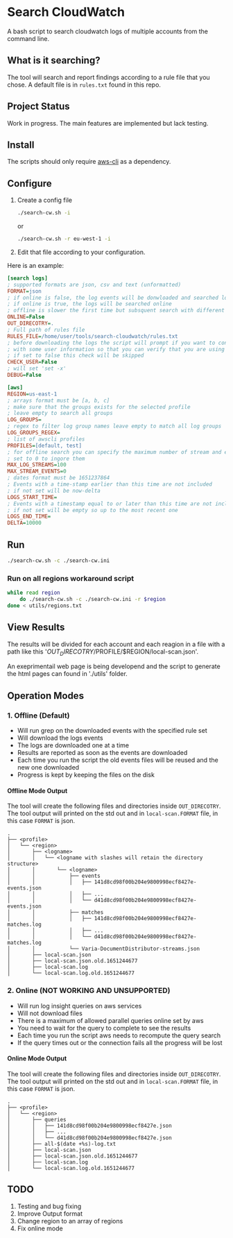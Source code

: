# Search CloudWatch
A bash script to search cloudwatch logs of multiple accounts from the command line.

## What is it searching?
The tool will search and report findings according to a rule file that you chose. A default file is in `rules.txt` found in this repo.

## Project Status
Work in progress. The main features are implemented but lack testing.

## Install
The scripts should only require [aws-cli](https://github.com/aws/aws-cli/) as a dependency.

## Configure

1. Create a config file

    ```bash
    ./search-cw.sh -i
    ```

    or

    ```bash
    ./search-cw.sh -r eu-west-1 -i
    ```

2. Edit that file according to your configuration.

Here is an example:
```ini
[search logs]
; supported formats are json, csv and text (unformatted)
FORMAT=json
; if online is false, the log events will be donwloaded and searched locally
; if online is true, the logs will be searched online
; offline is slower the first time but subsquent search with different rule files or the same are faster
ONLINE=False
OUT_DIRECOTRY=.
; Full path of rules file
RULES_FILE=/home/user/tools/search-cloudwatch/rules.txt
; before downloading the logs the script will prompt if you want to continue
; with some user information so that you can verify that you are using the correct profile
; if set to false this check will be skipped
CHECK_USER=False
; will set 'set -x'
DEBUG=False

[aws]
REGION=us-east-1
; arrays format must be [a, b, c]
; make sure that the groups exists for the selected profile
; leave empty to search all groups
LOG_GROUPS=
; regex to filter log group names leave empty to match all log groups
LOG_GROUPS_REGEX=
; list of awscli profiles
PROFILES=[default, test]
; for offline search you can specify the maximum number of stream and events downloaded
; set to 0 to ingore them
MAX_LOG_STREAMS=100
MAX_STREAM_EVENTS=0
; dates format must be 1651237864
; Events with a time-stamp earlier than this time are not included
; if not set will be now-delta 
LOGS_START_TIME=
; Events with a timestamp equal to or later than this time are not included
; if not set will be empty so up to the most recent one
LOGS_END_TIME=
DELTA=10000
```

## Run

```bash
./search-cw.sh -c ./search-cw.ini
```

### Run on all regions workaround script

``` bash
while read region
    do ./search-cw.sh -c ./search-cw.ini -r $region
done < utils/regions.txt
```

## View Results

The results will be divided for each account and each reagion in a file with a path like this '$OUT_DIRECOTRY/$PROFILE/$REGION/local-scan.json'.

An exeprimentail web page is being developend and the script to generate the html pages can found in './utils' folder.

## Operation Modes

### 1. Offline (Default)
* Will run grep on the downloaded events with the specified rule set
* Will download the logs events
* The logs are downloaded one at a time
* Results are reported as soon as the events are downloaded
* Each time you run the script the old events files will be reused and the new one downloaded
* Progress is kept by keeping the files on the disk


#### Offline Mode Output
The tool will create the following files and directories inside `OUT_DIRECOTRY`. The tool output will printed on the std out and in `local-scan.FORMAT` file, in this case `FORMAT` is json.
```tree
.
├── <profile>
│   └── <region>
│       ├── <logname>
│       │   └── <logname with slashes will retain the directory structure>
│       │       └── <logname>
│       │           ├── events
│       │           │   ├── 141d8cd98f00b204e9800998ecf8427e-events.json
│       │           │   ├── ...
│       │           │   └── d41d8cd98f00b204e9800998ecf8427e-events.json
│       │           ├── matches
│       │           │   ├── 141d8cd98f00b204e9800998ecf8427e-matches.log
│       │           │   ├── ...
│       │           │   └── d41d8cd98f00b204e9800998ecf8427e-matches.log
│       │           └── Varia-DocumentDistributor-streams.json
│       ├── local-scan.json
│       ├── local-scan.json.old.1651244677
│       ├── local-scan.log
│       └── local-scan.log.old.1651244677

```

### 2. Online (NOT WORKING AND UNSUPPORTED)
* Will run log insight queries on aws services
* Will not download files
* There is a maximum of allowed parallel queries online set by aws
* You need to wait for the query to complete to see the results
* Each time you run the script aws needs to recompute the query search
* If the query times out or the connection fails all the progress will be lost

#### Online Mode Output
The tool will create the following files and directories inside `OUT_DIRECOTRY`. The tool output will printed on the std out and in `local-scan.FORMAT` file, in this case `FORMAT` is json.
```tree
.
├── <profile>
│   └── <region>
│       ├── queries
│       │   ├── 141d8cd98f00b204e9800998ecf8427e.json
│       │   ├── ...
│       │   └── d41d8cd98f00b204e9800998ecf8427e.json
│       ├── all-$(date +%s)-log.txt
│       ├── local-scan.json
│       ├── local-scan.json.old.1651244677
│       ├── local-scan.log
│       └── local-scan.log.old.1651244677

```

## TODO
1. Testing and bug fixing
2. Improve Output format
3. Change region to an array of regions
4. Fix online mode
